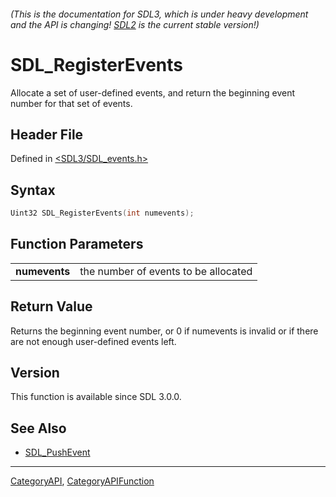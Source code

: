 ###### (This is the documentation for SDL3, which is under heavy development and the API is changing! [SDL2](https://wiki.libsdl.org/SDL2/) is the current stable version!)
# SDL_RegisterEvents

Allocate a set of user-defined events, and return the beginning event number for that set of events.

## Header File

Defined in [<SDL3/SDL_events.h>](https://github.com/libsdl-org/SDL/blob/main/include/SDL3/SDL_events.h)

## Syntax

```c
Uint32 SDL_RegisterEvents(int numevents);

```

## Function Parameters

|                   |                                      |
| ----------------- | ------------------------------------ |
| **numevents**     | the number of events to be allocated |

## Return Value

Returns the beginning event number, or 0 if numevents is invalid or if
there are not enough user-defined events left.

## Version

This function is available since SDL 3.0.0.

## See Also

- [SDL_PushEvent](SDL_PushEvent)

----
[CategoryAPI](CategoryAPI), [CategoryAPIFunction](CategoryAPIFunction)

